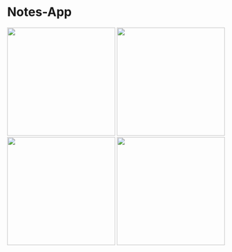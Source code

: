 # Notes-App
<p float="left">
    <img src="https://play-lh.googleusercontent.com/GQ_Jpb5vNdCJ0cq9zxD-vAE5D3dLxoSJjist7jC1ZkuWAhD6olW0x-kQ4XzWE9QxMKHR=w1052-h592-rw" width="250" />
    <img src="https://play-lh.googleusercontent.com/tIsqCGOtIYVtiGzY55P8zepq_M4C2O4_E1VShGfQbg4M8I-OVAAXW6sp4CMluoaLGA=w1052-h592-rw" width="250" />
    <img src="https://play-lh.googleusercontent.com/ZDr9t78w4D_8dXg47CroTQxAlOstkh53yKwF08jXLfrExvFqtxWfWm_8SsAwmEiDsg=w1052-h592-rw" width="250" />
    <img src="https://play-lh.googleusercontent.com/IZln6RhHfWV8I8t6a2WwGrwjzX7PYKwl5IIYDCSa0rp8j7y_Dv1SZGt1ebXTRV_KPg=w1052-h592-rw" width="250" />
</p>
